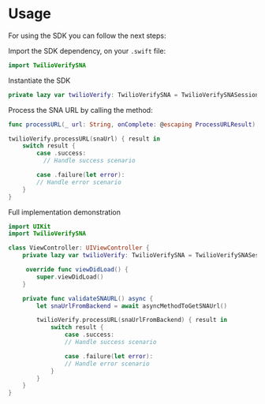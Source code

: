 # Usage

For using the SDK you can follow the next steps:

Import the SDK dependency, on your `.swift` file:

```swift
import TwilioVerifySNA
```

Instantiate the SDK

```swift
private lazy var twilioVerify: TwilioVerifySNA = TwilioVerifySNASession()
```

Process the SNA URL by calling the method:

```swift
func processURL(_ url: String, onComplete: @escaping ProcessURLResult)
```

```swift
twilioVerify.processURL(snaUrl) { result in
    switch result {
        case .success:
          // Handle success scenario

        case .failure(let error):
        // Handle error scenario
    }
}
```

Full implementation demonstration

```swift
import UIKit
import TwilioVerifySNA

class ViewController: UIViewController {
    private lazy var twilioVerify: TwilioVerifySNA = TwilioVerifySNASession()

     override func viewDidLoad() {
        super.viewDidLoad()
    }

    private func validateSNAURL() async {
        let snaUrlFromBackend = await asyncMethodToGetSNAUrl()

        twilioVerify.processURL(snaUrlFromBackend) { result in
            switch result {
                case .success:
                // Handle success scenario

                case .failure(let error):
                // Handle error scenario
            }
        }
    }
}

```
